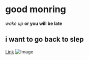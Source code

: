 # good monring
*wake up*
**or you will be late**
## i want to go back to slep
[Link](https://www.youtube.com/watch?v=eQP9vnVH18M)
![Image](https://cdn.vectorstock.com/i/1000x1000/58/20/angry-mad-emoji-emoticon-social-media-smiley-vector-28925820.webp)
